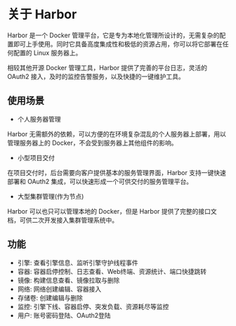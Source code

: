 # 关于 Harbor

Harbor 是一个 Docker 管理平台，它是专为本地化管理所设计的，无需复杂的配置即可上手使用。同时它具备高度集成性和极低的资源占用，你可以将它部署在任何配置的 Linux 服务器上。

相较其他开源  Docker 管理工具，Harbor 提供了完善的平台日志，灵活的 OAuth2 接入，及时的监控告警服务，以及快捷的一键维护工具。

## 使用场景

* 个人服务器管理

Harbor 无需额外的依赖，可以方便的在环境复杂混乱的个人服务器上部署，用以管理服务器上的 Docker，不会受到服务器上其他组件的影响。

* 小型项目交付

在项目交付时，后台需要向客户提供基本的服务管理界面，Harbor 支持一键快速部署和 OAuth2 集成，可以快速形成一个可供交付的服务管理平台。

* 大型集群管理(作为节点)

Harbor 可以也只可以管理本地的 Docker，但是 Harbor 提供了完整的接口文档，可供二次开发接入集群管理系统中。

## 功能

* 引擎: 查看引擎信息、监听引擎守护线程事件
* 容器: 容器启停控制、日志查看、Web终端、资源统计、端口快捷跳转
* 镜像: 构建信息查看、镜像拉取与删除
* 网络: 网络创建编辑、容器接入
* 存储卷: 创建编辑与删除
* 监控: 引擎下线、容器启停、突发负载、资源耗尽等监控
* 用户: 账号密码登陆、OAuth2登陆
